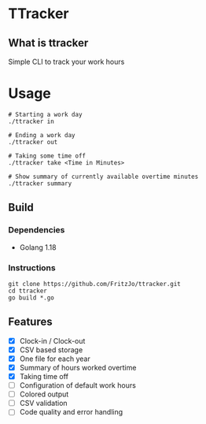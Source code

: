 # TTracker
## What is ttracker
Simple CLI to track your work hours

# Usage
```
# Starting a work day
./ttracker in

# Ending a work day
./ttracker out

# Taking some time off
./ttracker take <Time in Minutes>

# Show summary of currently available overtime minutes
./ttracker summary
```

## Build
### Dependencies
* Golang 1.18

### Instructions
```shell
git clone https://github.com/FritzJo/ttracker.git
cd ttracker
go build *.go
```

## Features
- [x] Clock-in / Clock-out
- [x] CSV based storage
- [x] One file for each year
- [x] Summary of hours worked overtime
- [x] Taking time off
- [ ] Configuration of default work hours
- [ ] Colored output
- [ ] CSV validation
- [ ] Code quality and error handling
